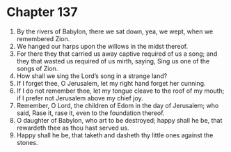 # Chapter 137

1. By the rivers of Babylon, there we sat down, yea, we wept, when we remembered Zion.
2. We hanged our harps upon the willows in the midst thereof.
3. For there they that carried us away captive required of us a song; and they that wasted us required of us mirth, saying, Sing us one of the songs of Zion.
4. How shall we sing the Lord’s song in a strange land?
5. If I forget thee, O Jerusalem, let my right hand forget her cunning.
6. If I do not remember thee, let my tongue cleave to the roof of my mouth; if I prefer not Jerusalem above my chief joy.
7. Remember, O Lord, the children of Edom in the day of Jerusalem; who said, Rase it, rase it, even to the foundation thereof.
8. O daughter of Babylon, who art to be destroyed; happy shall he be, that rewardeth thee as thou hast served us.
9. Happy shall he be, that taketh and dasheth thy little ones against the stones.

